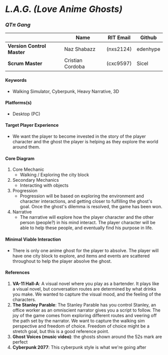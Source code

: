 # _L.A.G. (Love Anime Ghosts)_

### _QTπ Gang_

|                            | Name             | RIT Email | Github   |
| -------------------------- | ---------------- | --------- | -------- |
| **Version Control Master** | Naz Shabazz      | (nxs2124) | edenhype |
| **Scrum Master**           | Cristian Cordoba | (cxc9597) | Sicel    |

#### Keywords
- Walking Simulator, Cyberpunk, Heavy Narrative, 3D

#### Platforms(s)
- Desktop (PC)

#### Target Player Experience
 - We want the player to become invested in the story of the player character and the ghost the player is helping as they explore the world around them.

#### Core Diagram
1.  Core Mechanic
    - Walking / Exploring the city block
1.  Secondary Mechanics
    - Interacting with objects
1.  Progression
    - Progression will be based on exploring the environment and character interactions, and getting closer to fulfilling the ghost's goal. Once the ghost's dilemma is resolved, the game has been won.
1.  Narrative
    - The narrative will explore how the player character and the other person (people?) in his mind interact. The player character       will be able to help these people, and eventually find his purpose in life. 

#### Minimal Viable Interaction
 - There is only one anime ghost for the player to absolve. The player will have one city block to explore, and items and events are scattered throughout to help the player absolve the ghost.

#### References

1. **VA-11 Hall-A**: A visual novel where you play as a bartender. It plays like a visual novel, but conversation routes are determined by what drinks you make. We wanted to capture the visual mood, and the feeling of the characters. 
1. **The Stanley Parable**: The Stanley Parable has you control Stanley, an office worker as an omniscient narrator gives you a script to follow. The joy of the game comes from exploring different routes and veering off the path set by the narrator. We want to capture the walking sim perspective and freedom of choice. Freedom of choice might be a stretch goal, but this is a good reference point.
1. **Ghost Voices (music video)**: the ghosts shown around the 52s mark are perfect
1. **Cyberpunk 2077**: This cyberpunk style is what we're going after

